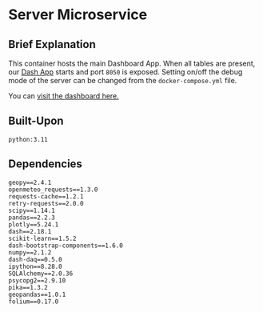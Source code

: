 # Server Microservice

## Brief Explanation

This container hosts the main Dashboard App. When all tables are present, our <a href="https://dash.plotly.com/">Dash App</a> starts and port `8050` is exposed. Setting on/off the debug mode of the server can be changed from the `docker-compose.yml` file. 

You can <a href="http://localhost:8050">visit the dashboard here.</a>

## Built-Upon

```
python:3.11
```

## Dependencies
```
geopy==2.4.1
openmeteo_requests==1.3.0
requests-cache==1.2.1
retry-requests==2.0.0
scipy==1.14.1
pandas==2.2.3
plotly==5.24.1
dash==2.18.1
scikit-learn==1.5.2
dash-bootstrap-components==1.6.0
numpy==2.1.2
dash-daq==0.5.0
ipython==8.28.0
SQLAlchemy==2.0.36
psycopg2==2.9.10
pika==1.3.2
geopandas==1.0.1
folium==0.17.0
```

